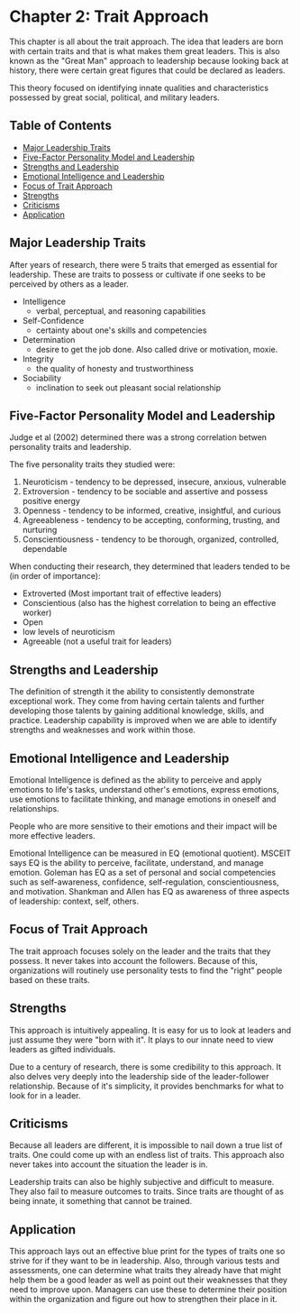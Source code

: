 # Chapter 2: Trait Approach

This chapter is all about the trait approach. The idea that leaders are born with certain traits and that is what makes them great leaders. This is also known as the "Great Man" approach to leadership because looking back at history, there were certain great figures that could be declared as leaders.

This theory focused on identifying innate qualities and characteristics possessed by great social, political, and military leaders.

## Table of Contents

- [Major Leadership Traits](#major-leadership-traits)
- [Five-Factor Personality Model and Leadership](#five-factor-personality-model-and-leadership)
- [Strengths and Leadership](#strengths-and-leadership)
- [Emotional Intelligence and Leadership](#emotional-intelligence-and-leadership)
- [Focus of Trait Approach](#focus-of-trait-approach)
- [Strengths](#strengths)
- [Criticisms](#criticisms)
- [Application](#application)

## Major Leadership Traits

After years of research, there were 5 traits that emerged as essential for leadership. These are traits to possess or cultivate if one seeks to be perceived by others as a leader.

- Intelligence
  - verbal, perceptual, and reasoning capabilities
- Self-Confidence
  - certainty about one's skills and competencies
- Determination
  - desire to get the job done. Also called drive or motivation, moxie.
- Integrity
  - the quality of honesty and trustworthiness
- Sociability
  - inclination to seek out pleasant social relationship

## Five-Factor Personality Model and Leadership

Judge et al (2002) determined there was a strong correlation betwen personality traits and leadership.

The five personality traits they studied were:

1. Neuroticism - tendency to be depressed, insecure, anxious, vulnerable
2. Extroversion - tendency to be sociable and assertive and possess positive energy
3. Openness - tendency to be informed, creative, insightful, and curious
4. Agreeableness - tendency to be accepting, conforming, trusting, and nurturing
5. Conscientiousness - tendency to be thorough, organized, controlled, dependable

When conducting their research, they determined that leaders tended to be (in order of importance):

- Extroverted (Most important trait of effective leaders)
- Conscientious (also has the highest correlation to being an effective worker)
- Open
- low levels of neuroticism
- Agreeable (not a useful trait for leaders)

## Strengths and Leadership

The definition of strength it the ability to consistently demonstrate exceptional work. They come from having certain talents and further developing those talents by gaining additional knowledge, skills, and practice. Leadership capability is improved when we are able to identify strengths and weaknesses and work within those.

## Emotional Intelligence and Leadership

Emotional Intelligence is defined as the ability to perceive and apply emotions to life's tasks, understand other's emotions, express emotions, use emotions to facilitate thinking, and manage emotions in oneself and relationships.

People who are more sensitive to their emotions and their impact will be more effective leaders.

Emotional Intelligence can be measured in EQ (emotional quotient). MSCEIT says EQ is the ability to perceive, facilitate, understand, and manage emotion. Goleman has EQ as a set of personal and social competencies such as self-awareness, confidence, self-regulation, conscientiousness, and motivation. Shankman and Allen has EQ as awareness of three aspects of leadership: context, self, others.

## Focus of Trait Approach

The trait approach focuses solely on the leader and the traits that they possess. It never takes into account the followers. Because of this, organizations will routinely use personality tests to find the "right" people based on these traits.

## Strengths

This approach is intuitively appealing. It is easy for us to look at leaders and just assume they were "born with it". It plays to our innate need to view leaders as gifted individuals.

Due to a century of research, there is some credibility to this approach. It also delves very deeply into the leadership side of the leader-follower relationship. Because of it's simplicity, it provides benchmarks for what to look for in a leader.

## Criticisms

Because all leaders are different, it is impossible to nail down a true list of traits. One could come up with an endless list of traits. This approach also never takes into account the situation the leader is in.

Leadership traits can also be highly subjective and difficult to measure. They also fail to measure outcomes to traits. Since traits are thought of as being innate, it something that cannot be trained.

## Application

This approach lays out an effective blue print for the types of traits one so strive for if they want to be in leadership. Also, through various tests and assessments, one can determine what traits they already have that might help them be a good leader as well as point out their weaknesses that they need to improve upon. Managers can use these to determine their position within the organization and figure out how to strengthen their place in it.
